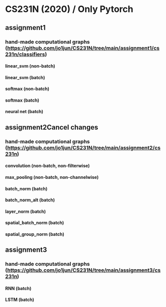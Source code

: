 # CS231N (2020) / Only Pytorch

## assignment1
### hand-made computational graphs (https://github.com/jo1jun/CS231N/tree/main/assignment1/cs231n/classifiers)
#### linear_svm (non-batch)
#### linear_svm (batch)
#### softmax (non-batch)
#### softmax (batch)
#### neural net (batch)

## assignment2Cancel changes
### hand-made computational graphs (https://github.com/jo1jun/CS231N/tree/main/assignment2/cs231n)
#### convolution (non-batch, non-filterwise)
#### max_pooling (non-batch, non-channelwise)
#### batch_norm (batch)
#### batch_norm_alt (batch)
#### layer_norm (batch)
#### spatial_batch_norm (batch)
#### spatial_group_norm (batch)

## assignment3
### hand-made computational graphs (https://github.com/jo1jun/CS231N/tree/main/assignment3/cs231n)
#### RNN (batch)
#### LSTM (batch)
